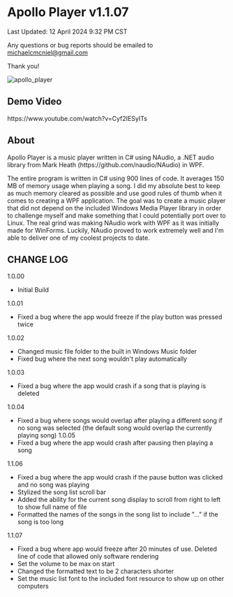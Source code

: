 <h1>Apollo Player v1.1.07</h1>

Last Updated: 12 April 2024 9:32 PM CST

Any questions or bug reports should be emailed to michaelcmcniel@gmail.com

Thank you!

![apollo_player](https://github.com/michaelmcniel65/apolloplayer/assets/100385832/af85e666-cd56-4846-a1bb-0dc8b46e57bc)

<h2>Demo Video</h2>
https://www.youtube.com/watch?v=Cyf2IESyITs

<h2>About</h2>
Apollo Player is a music player written in C# using NAudio, a .NET audio library from Mark Heath (https://github.com/naudio/NAudio) in WPF.

The entire program is written in C# using 900 lines of code. It averages 150 MB of memory usage when playing a song. I did my absolute best to keep as much memory cleared as possible and use good rules of thumb when it comes to creating a WPF application. The goal was to create a music player that did not depend on the included Windows Media Player library in order to challenge myself and make something that I could potentially port over to Linux. The real grind was making NAudio work with WPF as it was initially made for WinForms. Luckily, NAudio proved to work extremely well and I'm able to deliver one of my coolest projects to date.

CHANGE LOG
----------

1.0.00
- Initial Build

1.0.01
- Fixed a bug where the app would freeze if the play button was pressed twice

1.0.02
- Changed music file folder to the built in Windows Music folder
- Fixed bug where the next song wouldn't play automatically

1.0.03
- Fixed a bug where the app would crash if a song that is playing is deleted

1.0.04
- Fixed a bug where songs would overlap after playing a different song if no song was selected (the default song would overlap
	the currently playing song)
1.0.05
- Fixed a bug where the app would crash after pausing then playing a song

1.1.06
- Fixed a bug where the app would crash if the pause button was clicked and no song was playing
- Stylized the song list scroll bar
- Added the ability for the current song display to scroll from right to left to show full name of file
- Formatted the names of the songs in the song list to include "..." if the song is too long

1.1.07
- Fixed a bug where app would freeze after 20 minutes of use. Deleted line of code that allowed only software rendering
- Set the volume to be max on start
- Changed the formatted text to be 2 characters shorter
- Set the music list font to the included font resource to show up on other computers
